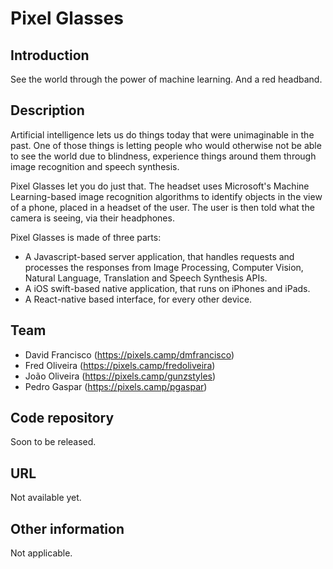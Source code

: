 # Pixel Glasses

## Introduction

See the world through the power of machine learning. And a red headband.

## Description

Artificial intelligence lets us do things today that were unimaginable in the past. One of those things is letting people who would otherwise not be able to see the world due to blindness, experience things around them through image recognition and speech synthesis.

Pixel Glasses let you do just that. The headset uses Microsoft's Machine Learning-based image recognition algorithms to identify objects in the view of a phone, placed in a headset of the user. The user is then told what the camera is seeing, via their headphones.

Pixel Glasses is made of three parts:

* A Javascript-based server application, that handles requests and processes the responses from Image Processing, Computer Vision, Natural Language, Translation and Speech Synthesis APIs.
* A iOS swift-based native application, that runs on iPhones and iPads.
* A React-native based interface, for every other device.

## Team

* David Francisco (https://pixels.camp/dmfrancisco)
* Fred Oliveira (https://pixels.camp/fredoliveira)
* João Oliveira (https://pixels.camp/gunzstyles)
* Pedro Gaspar (https://pixels.camp/pgaspar)

## Code repository

Soon to be released.

## URL

Not available yet.

## Other information

Not applicable.
